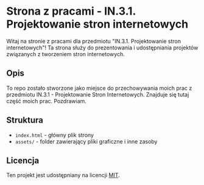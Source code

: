 # Strona z pracami - IN.3.1. Projektowanie stron internetowych

Witaj na stronie z pracami dla przedmiotu "IN.3.1. Projektowanie stron internetowych"! Ta strona służy do prezentowania i udostępniania projektów związanych z tworzeniem stron internetowych.

## Opis

To repo zostało stworzone jako miejsce do przechowywania moich prac z przedmiotu IN.3.1 - Projektowanie Stron Internetowych. Znajduje się tutaj część moich prac. Pozdrawiam. 

## Struktura

- `index.html` - główny plik strony
- `assets/` - folder zawierający pliki graficzne i inne zasoby

## Licencja

Ten projekt jest udostępniany na licencji [MIT](LICENSE).
